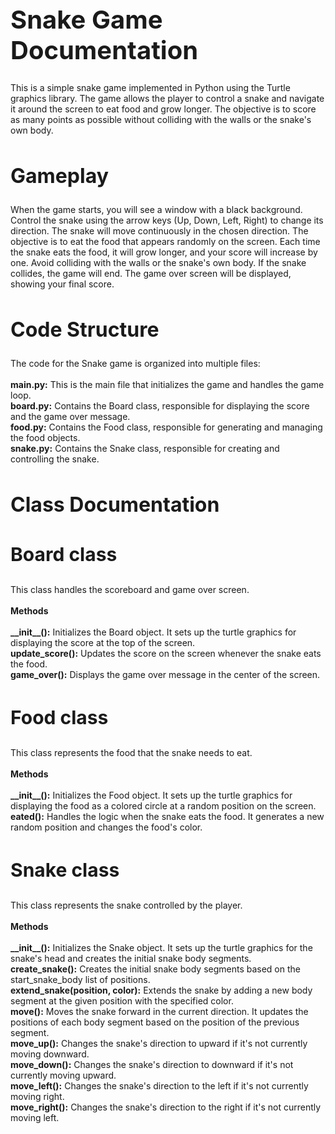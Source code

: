 <h1 style="font-size: 40px;">Snake Game Documentation</h1>
  
This is a simple snake game implemented in Python using the Turtle graphics library. The game allows the player to control a snake and navigate it around the screen to eat food and grow longer. The objective is to score as many points as possible without colliding with the walls or the snake's own body.

<h2 style="font-size: 32px;">Gameplay</h2>
When the game starts, you will see a window with a black background.
Control the snake using the arrow keys (Up, Down, Left, Right) to change its direction.
The snake will move continuously in the chosen direction.
The objective is to eat the food that appears randomly on the screen.
Each time the snake eats the food, it will grow longer, and your score will increase by one.
Avoid colliding with the walls or the snake's own body. If the snake collides, the game will end.
The game over screen will be displayed, showing your final score.

<h2 style="font-size: 32px;">Code Structure</h2>
The code for the Snake game is organized into multiple files:
<br/><br/>
<strong>main.py:</strong> This is the main file that initializes the game and handles the game loop.<br>
<strong>board.py:</strong> Contains the Board class, responsible for displaying the score and the game over message.<br>
<strong>food.py:</strong> Contains the Food class, responsible for generating and managing the food objects.<br>
<strong>snake.py:</strong> Contains the Snake class, responsible for creating and controlling the snake.<br>
<h2 style="font-size: 32px;">Class Documentation</h2>

<h3 style="font-size: 30px;">Board class</h3>
This class handles the scoreboard and game over screen.
<br/><br/>
<strong>Methods</strong>
<br/><br/>
<strong>__init__():</strong> Initializes the Board object. It sets up the turtle graphics for displaying the score at the top of the screen.<br>
<strong>update_score():</strong> Updates the score on the screen whenever the snake eats the food.<br>
<strong>game_over():</strong> Displays the game over message in the center of the screen.<br>


<h3 style="font-size: 30px;">Food class</h3>
This class represents the food that the snake needs to eat.
<br/><br/>
<strong>Methods</strong>  
<br/><br/>
<strong>__init__():</strong> Initializes the Food object. It sets up the turtle graphics for displaying the food as a colored circle at a random position on the screen.<br>  
<strong>eated():</strong> Handles the logic when the snake eats the food. It generates a new random position and changes the food's color.  
<h3 style="font-size: 30px;">Snake class</h3>
This class represents the snake controlled by the player.  
<br/><br/>
<strong>Methods</strong>  
<br/><br/>
<strong>__init__():</strong> Initializes the Snake object. It sets up the turtle graphics for the snake's head and creates the initial snake body segments.<br>
<strong>create_snake():</strong> Creates the initial snake body segments based on the start_snake_body list of positions.<br>
<strong>extend_snake(position, color):</strong> Extends the snake by adding a new body segment at the given position with the specified color.<br>
<strong>move():</strong> Moves the snake forward in the current direction. It updates the positions of each body segment based on the position of the previous segment.<br>
<strong>move_up():</strong> Changes the snake's direction to upward if it's not currently moving downward.<br>
<strong>move_down():</strong> Changes the snake's direction to downward if it's not currently moving upward.<br>
<strong>move_left():</strong> Changes the snake's direction to the left if it's not currently moving right.<br>
<strong>move_right():</strong> Changes the snake's direction to the right if it's not currently moving left.<br>
